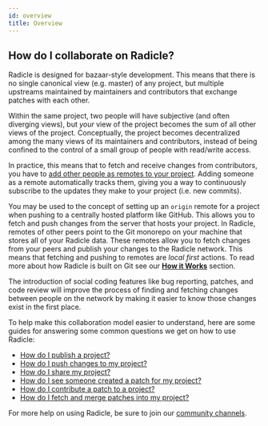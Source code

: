 ```yaml
---
id: overview
title: Overview
---
```


## How do I collaborate on Radicle?

Radicle is designed for bazaar-style development. This means that there is no
single canonical view (e.g. master) of any project, but multiple upstreams
maintained by maintainers and contributors that exchange patches with each
other.

Within the same project, two people will have subjective (and often diverging
views), but *your* view of the project becomes the sum of all other views of the
project. Conceptually, the project becomes decentralized among the many views of
its maintainers and contributors, instead of being confined to the control of a
small group of people with read/write access.

In practice, this means that to fetch and receive changes from contributors, you
have to [add other people as remotes to your project][ar]. Adding someone as a
remote automatically tracks them, giving you a way to continuously subscribe to
the updates they make to your project (i.e. new commits).

You may be used to the concept of setting up an `origin` remote for a project
when pushing to a centrally hosted platform like GitHub. This allows you to
fetch and push changes from the server that hosts your project. In Radicle,
remotes of other peers point to the Git monorepo on your machine that stores all
of your Radicle data. These remotes allow you to fetch changes from your peers
and publish your changes to the Radicle network. This means that fetching and
pushing to remotes are _local first_ actions. To read more about how Radicle is
built on Git see our [**How it Works**][gi] section.

<!-- OPTIONAL TODO: UPDATE THIS PIECE OF TEXT -->

The introduction of social coding features like bug reporting, patches, and code
review will improve the process of finding and fetching changes between people
on the network by making it easier to know those changes exist in the first
place.

To help make this collaboration model easier to understand, here are some guides
for answering some common questions we get on how to use Radicle:

* [How do I publish a project?][1]
* [How do I push changes to my project?][2]
* [How do I share my project?][3]
* [How do I see someone created a patch for my project?][4]
* [How do I contribute a patch to a project?][5]
* [How do I fetch and merge patches into my project?][6]

For more help on using Radicle, be sure to join our [community channels][cc].

[1]: using-radicle/creating-projects.md
[2]: using-radicle/pushing-changes.md
[3]: using-radicle/sharing-projects.md
[4]: using-radicle/tracking-and-viewing.md
[5]: using-radicle/creating-patches.md
[6]: using-radicle/viewing-and-merging-patches.md

[cc]: get-involved/community.md
[dr]: radicle.md/#how-is-radicle-different-from-github
[gi]: understanding-radicle/how-it-works.md
[rl]: https://github.com/radicle-dev/radicle-link
[ar]: using-radicle/tracking-and-viewing#adding-remotes

